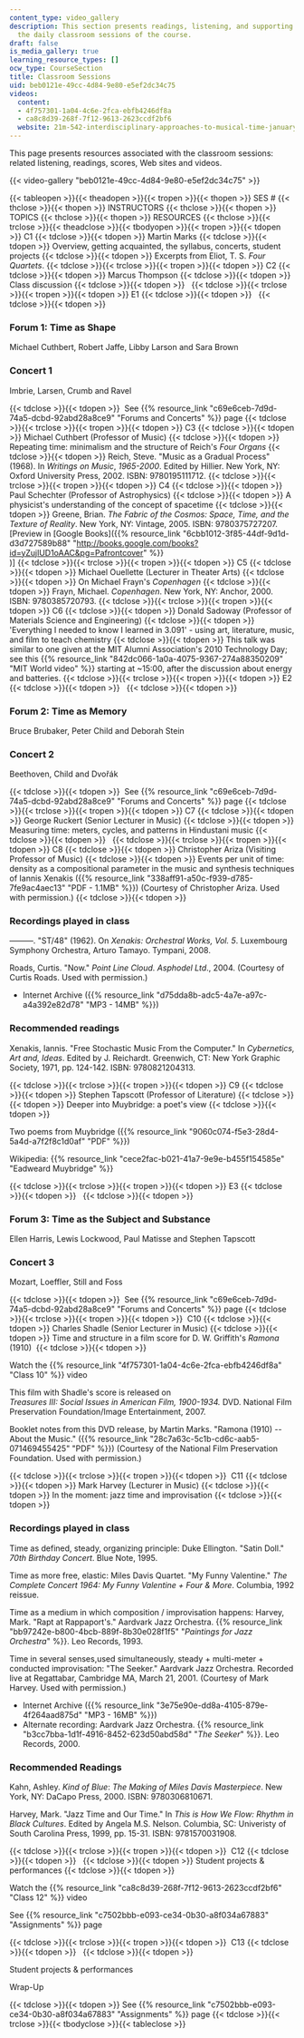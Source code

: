 ```yaml
---
content_type: video_gallery
description: This section presents readings, listening, and supporting material for
  the daily classroom sessions of the course.
draft: false
is_media_gallery: true
learning_resource_types: []
ocw_type: CourseSection
title: Classroom Sessions
uid: beb0121e-49cc-4d84-9e80-e5ef2dc34c75
videos:
  content:
  - 4f757301-1a04-4c6e-2fca-ebfb4246df8a
  - ca8c8d39-268f-7f12-9613-2623ccdf2bf6
  website: 21m-542-interdisciplinary-approaches-to-musical-time-january-iap-2010
---
```

This page presents resources associated with the classroom sessions: related listening, readings, scores, Web sites and videos.

{{< video-gallery "beb0121e-49cc-4d84-9e80-e5ef2dc34c75" >}}

{{< tableopen >}}{{< theadopen >}}{{< tropen >}}{{< thopen >}}
SES #
{{< thclose >}}{{< thopen >}}
INSTRUCTORS
{{< thclose >}}{{< thopen >}}
TOPICS
{{< thclose >}}{{< thopen >}}
RESOURCES
{{< thclose >}}{{< trclose >}}{{< theadclose >}}{{< tbodyopen >}}{{< tropen >}}{{< tdopen >}}
C1
{{< tdclose >}}{{< tdopen >}}
Martin Marks
{{< tdclose >}}{{< tdopen >}}
Overview, getting acquainted, the syllabus, concerts, student projects
{{< tdclose >}}{{< tdopen >}}
Excerpts from Eliot, T. S. *Four Quartets*.
{{< tdclose >}}{{< trclose >}}{{< tropen >}}{{< tdopen >}}
C2
{{< tdclose >}}{{< tdopen >}}
Marcus Thompson
{{< tdclose >}}{{< tdopen >}}
Class discussion
{{< tdclose >}}{{< tdopen >}}
 
{{< tdclose >}}{{< trclose >}}{{< tropen >}}{{< tdopen >}}
E1
{{< tdclose >}}{{< tdopen >}}
 
{{< tdclose >}}{{< tdopen >}}

### Forum 1: Time as Shape

Michael Cuthbert, Robert Jaffe, Libby Larson and Sara Brown

### Concert 1

Imbrie, Larsen, Crumb and Ravel

{{< tdclose >}}{{< tdopen >}}
 See {{% resource_link "c69e6ceb-7d9d-74a5-dcbd-92abd28a8ce9" "Forums and Concerts" %}} page
{{< tdclose >}}{{< trclose >}}{{< tropen >}}{{< tdopen >}}
C3
{{< tdclose >}}{{< tdopen >}}
Michael Cuthbert (Professor of Music)
{{< tdclose >}}{{< tdopen >}}
Repeating time: minimalism and the structure of Reich's *Four Organs*
{{< tdclose >}}{{< tdopen >}}
Reich, Steve. "Music as a Gradual Process" (1968). In *Writings on Music*, *1965-2000*. Edited by Hillier. New York, NY: Oxford University Press, 2002. ISBN: 9780195111712.
{{< tdclose >}}{{< trclose >}}{{< tropen >}}{{< tdopen >}}
C4
{{< tdclose >}}{{< tdopen >}}
Paul Schechter (Professor of Astrophysics)
{{< tdclose >}}{{< tdopen >}}
A physicist's understanding of the concept of spacetime
{{< tdclose >}}{{< tdopen >}}
Greene, Brian. *The Fabric of the Cosmos: Space, Time, and the Texture of Reality*. New York, NY: Vintage, 2005. ISBN: 9780375727207. \[Preview in \[Google Books\]({{% resource_link "6cbb1012-3f85-44df-9d1d-d3d727589b88" "http://books.google.com/books?id=yZujlUD1oAAC&pg=Pafrontcover" %}}  
)\]
{{< tdclose >}}{{< trclose >}}{{< tropen >}}{{< tdopen >}}
C5
{{< tdclose >}}{{< tdopen >}}
Michael Ouellette (Lecturer in Theater Arts)
{{< tdclose >}}{{< tdopen >}}
On Michael Frayn's *Copenhagen*
{{< tdclose >}}{{< tdopen >}}
Frayn, Michael. *Copenhagen*. New York, NY: Anchor, 2000. ISBN: 9780385720793.
{{< tdclose >}}{{< trclose >}}{{< tropen >}}{{< tdopen >}}
C6
{{< tdclose >}}{{< tdopen >}}
Donald Sadoway (Professor of Materials Science and Engineering)
{{< tdclose >}}{{< tdopen >}}
'Everything I needed to know I learned in 3.091' - using art, literature, music, and film to teach chemistry
{{< tdclose >}}{{< tdopen >}}
This talk was similar to one given at the MIT Alumni Association's 2010 Technology Day; see this {{% resource_link "842dc066-1a0a-4075-9367-274a88350209" "MIT World video" %}} starting at ~15:00, after the discussion about energy and batteries.
{{< tdclose >}}{{< trclose >}}{{< tropen >}}{{< tdopen >}}
E2
{{< tdclose >}}{{< tdopen >}}
 
{{< tdclose >}}{{< tdopen >}}

### Forum 2: Time as Memory

Bruce Brubaker, Peter Child and Deborah Stein

### Concert 2

Beethoven, Child and Dvořák

{{< tdclose >}}{{< tdopen >}}
 See {{% resource_link "c69e6ceb-7d9d-74a5-dcbd-92abd28a8ce9" "Forums and Concerts" %}} page
{{< tdclose >}}{{< trclose >}}{{< tropen >}}{{< tdopen >}}
C7
{{< tdclose >}}{{< tdopen >}}
George Ruckert (Senior Lecturer in Music)
{{< tdclose >}}{{< tdopen >}}
Measuring time: meters, cycles, and patterns in Hindustani music
{{< tdclose >}}{{< tdopen >}}
 
{{< tdclose >}}{{< trclose >}}{{< tropen >}}{{< tdopen >}}
C8
{{< tdclose >}}{{< tdopen >}}
Christopher Ariza (Visiting Professor of Music)
{{< tdclose >}}{{< tdopen >}}
Events per unit of time: density as a compositional parameter in the music and synthesis techniques of Iannis Xenakis ({{% resource_link "338aff91-a50c-f939-d785-7fe9ac4aec13" "PDF - 1.1MB" %}}) (Courtesy of Christopher Ariza. Used with permission.)
{{< tdclose >}}{{< tdopen >}}

### Recordings played in class

———. "ST/48" (1962). On *Xenakis: Orchestral Works, Vol. 5*. Luxembourg Symphony Orchestra, Arturo Tamayo. Tympani, 2008.

Roads, Curtis. "Now." *Point Line Cloud. Asphodel Ltd*., 2004. (Courtesy of Curtis Roads. Used with permission.)

- Internet Archive ({{% resource_link "d75dda8b-adc5-4a7e-a97c-a4a392e82d78" "MP3 - 14MB" %}})

### Recommended readings

Xenakis, Iannis. "Free Stochastic Music From the Computer." In *Cybernetics, Art and, Ideas*. Edited by J. Reichardt. Greenwich, CT: New York Graphic Society, 1971, pp. 124-142. ISBN: 9780821204313.

{{< tdclose >}}{{< trclose >}}{{< tropen >}}{{< tdopen >}}
C9
{{< tdclose >}}{{< tdopen >}}
Stephen Tapscott (Professor of Literature)
{{< tdclose >}}{{< tdopen >}}
Deeper into Muybridge: a poet's view
{{< tdclose >}}{{< tdopen >}}

Two poems from Muybridge ({{% resource_link "9060c074-f5e3-28d4-5a4d-a7f2f8c1d0af" "PDF" %}})

Wikipedia: {{% resource_link "cece2fac-b021-41a7-9e9e-b455f154585e" "Eadweard Muybridge" %}}

{{< tdclose >}}{{< trclose >}}{{< tropen >}}{{< tdopen >}}
E3
{{< tdclose >}}{{< tdopen >}}
 
{{< tdclose >}}{{< tdopen >}}

### Forum 3: Time as the Subject and Substance

Ellen Harris, Lewis Lockwood, Paul Matisse and Stephen Tapscott

### Concert 3

Mozart, Loeffler, Still and Foss

{{< tdclose >}}{{< tdopen >}}
 See {{% resource_link "c69e6ceb-7d9d-74a5-dcbd-92abd28a8ce9" "Forums and Concerts" %}} page
{{< tdclose >}}{{< trclose >}}{{< tropen >}}{{< tdopen >}}
 C10
{{< tdclose >}}{{< tdopen >}}
Charles Shadle (Senior Lecturer in Music)
{{< tdclose >}}{{< tdopen >}}
Time and structure in a film score for D. W. Griffith's *Ramona* (1910) 
{{< tdclose >}}{{< tdopen >}}

Watch the {{% resource_link "4f757301-1a04-4c6e-2fca-ebfb4246df8a" "Class 10" %}} video

This film with Shadle's score is released on   
*Treasures III: Social Issues in American Film, 1900-1934.* DVD. National Film Preservation Foundation/Image Entertainment, 2007.

Booklet notes from this DVD release, by Martin Marks. "Ramona (1910) -- About the Music." ({{% resource_link "28c7a63c-5c1b-cd6c-aab5-071469455425" "PDF" %}}) (Courtesy of the National Film Preservation Foundation. Used with permission.)

{{< tdclose >}}{{< trclose >}}{{< tropen >}}{{< tdopen >}}
 C11
{{< tdclose >}}{{< tdopen >}}
Mark Harvey (Lecturer in Music)
{{< tdclose >}}{{< tdopen >}}
In the moment: jazz time and improvisation
{{< tdclose >}}{{< tdopen >}}

### Recordings played in class

Time as defined, steady, organizing principle: Duke Ellington. "Satin Doll." *70th* *Birthday Concert*. Blue Note, 1995.

Time as more free, elastic: Miles Davis Quartet. "My Funny Valentine." *The Complete Concert 1964: My Funny Valentine + Four & More*. Columbia, 1992 reissue.

Time as a medium in which composition / improvisation happens: Harvey, Mark. "Rapt at Rappaport's." Aardvark Jazz Orchestra. {{% resource_link "bb97242e-b800-4bcb-889f-8b30e028f1f5" "*Paintings for Jazz Orchestra*" %}}. Leo Records, 1993.

Time in several senses,used simultaneously, steady + multi-meter + conducted improvisation: "The Seeker." Aardvark Jazz Orchestra. Recorded live at Regattabar, Cambridge MA, March 21, 2001. (Courtesy of Mark Harvey. Used with permission.)

- Internet Archive ({{% resource_link "3e75e90e-dd8a-4105-879e-4f264aad875d" "MP3 - 16MB" %}})
- Alternate recording: Aardvark Jazz Orchestra. {{% resource_link "b3cc7bba-1d1f-4916-8452-623d50abd58d" "*The Seeker*" %}}. Leo Records, 2000.

### Recommended Readings

Kahn, Ashley. *Kind of Blue*: *The Making of Miles Davis Masterpiece*. New York, NY: DaCapo Press, 2000. ISBN: 9780306810671.

Harvey, Mark. "Jazz Time and Our Time." In *This is How We Flow: Rhythm in Black Cultures*. Edited by Angela M.S. Nelson. Columbia, SC: Univeristy of South Carolina Press, 1999, pp. 15-31. ISBN: 9781570031908.

{{< tdclose >}}{{< trclose >}}{{< tropen >}}{{< tdopen >}}
 C12
{{< tdclose >}}{{< tdopen >}}
 
{{< tdclose >}}{{< tdopen >}}
Student projects & performances
{{< tdclose >}}{{< tdopen >}}

Watch the {{% resource_link "ca8c8d39-268f-7f12-9613-2623ccdf2bf6" "Class 12" %}} video

See {{% resource_link "c7502bbb-e093-ce34-0b30-a8f034a67883" "Assignments" %}} page

{{< tdclose >}}{{< trclose >}}{{< tropen >}}{{< tdopen >}}
 C13
{{< tdclose >}}{{< tdopen >}}
 
{{< tdclose >}}{{< tdopen >}}

Student projects & performances

Wrap-Up

{{< tdclose >}}{{< tdopen >}}
See {{% resource_link "c7502bbb-e093-ce34-0b30-a8f034a67883" "Assignments" %}} page
{{< tdclose >}}{{< trclose >}}{{< tbodyclose >}}{{< tableclose >}}
